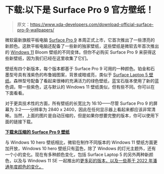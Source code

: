 # 下载:以下是 Surface Pro 9 官方壁纸！

> 原文：<https://www.xda-developers.com/download-official-surface-pro-9-wallpapers/>

微软最新旗舰平板电脑 [Surface Pro 9](https://www.xda-developers.com/surface-pro-9/) 本周正式上市，它首次推出了一些漂亮的新颜色。这款平板电脑还配备了一些新的独家壁纸，这些壁纸是微软去年首次推出的 [Windows 11](https://www.xda-developers.com/windows-11/) Bloom 壁纸的不同变体。但你不必购买 Surface Pro 9 来获得这些新壁纸，因为我们已经在这里收集了它们。

壁纸有四个新版本，每个版本都基于 Surface Pro 9 可用的一种颜色。铂金和石墨型号具有浅紫色的布鲁姆图案，背景或暗或亮，类似于 [Surface Laptop 5 壁纸](https://www.xda-developers.com/download-official-surface-laptop-5-wallpapers/)。森林型号配备了看起来很棒的充满活力的绿色壁纸，蓝宝石版本使用了新的蓝色调，带一些紫色，这与默认的 Windows 11 壁纸类似，但有些不同。你可以在下面看看。

对于更具技术性的方面，所有壁纸的长宽比为 16:10——尽管 Surface Pro 9 的屏幕为 3:2——分辨率为 2840 x 2400，因此在任何显示器上看起来都应该非常清晰。当然，上面的图片是自动压缩的，但是如果你想要完整的版本，你可以使用下面的链接下载。

[**下载未压缩的 Surface Pro 9 壁纸**](https://mega.nz/folder/QiJ3lJoZ#KJSyk20NsrWjT7DiRj1Dug)

与 Windows 10 hero 壁纸相比，微软在制作不同版本的 Windows 11 壁纸方面更加开放，Windows 10 hero 壁纸只有蓝色，除了 Windows 的灯光主题外，还有一个小的变化。现在有多种颜色变化，包括 Surface Laptop 5 的另外两种新颜色，以及与 Windows 11 SE 一起推出的[更多彩的版本，以及一些基于 2022 年潘通年度颜色的变化。](https://www.xda-developers.com/download-windows-11-se-wallpaper/)